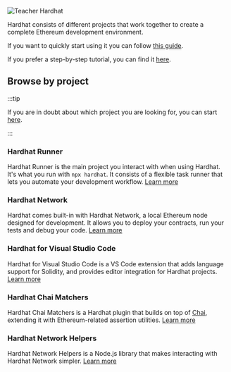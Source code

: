 ![Teacher Hardhat](/hardhat-tutorial.svg)

Hardhat consists of different projects that work together to create a complete Ethereum development environment.

If you want to quickly start using it you can follow [this guide](/hardhat-runner/docs/getting-started/index.md#overview).

If you prefer a step-by-step tutorial, you can find it [here](/tutorial).

## Browse by project

:::tip

If you are in doubt about which project you are looking for, you can start [here](/hardhat-runner).

:::

### Hardhat Runner

Hardhat Runner is the main project you interact with when using Hardhat. It's what you run with `npx hardhat`. It consists of a flexible task runner that lets you automate your development workflow. [Learn more](/hardhat-runner)

### Hardhat Network

Hardhat comes built-in with Hardhat Network, a local Ethereum node designed for development. It allows you to deploy your contracts, run your tests and debug your code. [Learn more](/hardhat-network)

### Hardhat for Visual Studio Code

Hardhat for Visual Studio Code is a VS Code extension that adds language support for Solidity, and provides editor integration for Hardhat projects. [Learn more](/hardhat-vscode)

### Hardhat Chai Matchers

Hardhat Chai Matchers is a Hardhat plugin that builds on top of [Chai](https://www.chaijs.com/), extending it with Ethereum-related assertion utilities. [Learn more](/hardhat-chai-matchers)

### Hardhat Network Helpers

Hardhat Network Helpers is a Node.js library that makes interacting with Hardhat Network simpler. [Learn more](/hardhat-network-helpers)
